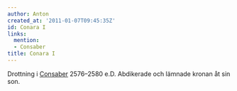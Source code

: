 ```yaml
---
author: Anton
created_at: '2011-01-07T09:45:35Z'
id: Conara I
links:
  mention:
  - Consaber
title: Conara I
---
```


Drottning i [Consaber] 2576–2580 e.D. Abdikerade och lämnade kronan åt sin son.

  [Consaber]: Consaber

